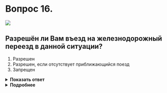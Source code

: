 # Вопрос 16.

![](https://s.drom.ru/i24227/pdd/tickets/2016/1542608441.jpg)

## Разрешён ли Вам въезд на железнодорожный переезд в данной ситуации?

1. Разрешен
2. Разрешен, если отсутствует приближающийся поезд
3. Запрещен

<details>
<summary><b>Показать ответ</b></summary>
Правильный ответ: 3
</details>
<details>
<summary><b>Подробнее</b></summary>
Запрещается выезжать на переезд при запрещающем сигнале светофора, независимо от положения и наличия шлагбаума. (Пункт 15.3 ПДД). Нарушение правил проезда железнодорожных переездов относится к грубейшим нарушениям Правил.
Имейте ввиду, что согласно статьи 12.10 часть 1 КоАП РФ за проезд ж/д переезда на запрещающий сигнал, переезд ж/д путей вне переезда, остановку и стоянку на нем предусмотрено наказание - штраф 5000 руб. или лишение прав на 3-6 месяцев.
</details>